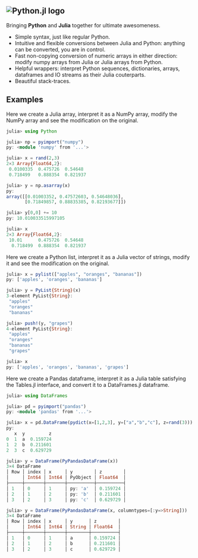 ![Python.jl logo](https://raw.githubusercontent.com/cjdoris/Python.jl/master/logo-text.svg)
---

Bringing **Python** and **Julia** together for ultimate awesomeness.
- Simple syntax, just like regular Python.
- Intuitive and flexible conversions between Julia and Python: anything can be converted, you are in control.
- Fast non-copying conversion of numeric arrays in either direction: modify numpy arrays from Julia or Julia arrays from Python.
- Helpful wrappers: interpret Python sequences, dictionaries, arrays, dataframes and IO streams as their Julia couterparts.
- Beautiful stack-traces.

## Examples

Here we create a Julia array, interpret it as a NumPy array, modify the NumPy array and see the modification on the original.

```julia
julia> using Python

julia> np = pyimport("numpy")
py: <module 'numpy' from '...'>

julia> x = rand(2,3)
2×3 Array{Float64,2}:
 0.0100335  0.475726  0.54648
 0.718499   0.888354  0.821937

julia> y = np.asarray(x)
py:
array([[0.01003352, 0.47572603, 0.54648036],
       [0.71849857, 0.88835385, 0.82193677]])

julia> y[0,0] += 10
py: 10.010033515997105

julia> x
2×3 Array{Float64,2}:
 10.01      0.475726  0.54648
  0.718499  0.888354  0.821937
```

Here we create a Python list, interpret it as a Julia vector of strings, modify it and see the modification on the original.

```julia
julia> x = pylist(["apples", "oranges", "bananas"])
py: ['apples', 'oranges', 'bananas']

julia> y = PyList{String}(x)
3-element PyList{String}:
 "apples"
 "oranges"
 "bananas"

julia> push!(y, "grapes")
4-element PyList{String}:
 "apples"
 "oranges"
 "bananas"
 "grapes"

julia> x
py: ['apples', 'oranges', 'bananas', 'grapes']
```

Here we create a Pandas dataframe, interpret it as a Julia table satisfying the Tables.jl interface, and convert it to a DataFrames.jl dataframe.

```julia
julia> using DataFrames

julia> pd = pyimport("pandas")
py: <module 'pandas' from '...'>

julia> x = pd.DataFrame(pydict(x=[1,2,3], y=["a","b","c"], z=rand(3)))
py:
   x  y         z
0  1  a  0.159724
1  2  b  0.211601
2  3  c  0.629729

julia> y = DataFrame(PyPandasDataFrame(x))
3×4 DataFrame
│ Row │ index │ x     │ y        │ z        │
│     │ Int64 │ Int64 │ PyObject │ Float64  │
├─────┼───────┼───────┼──────────┼──────────┤
│ 1   │ 0     │ 1     │ py: 'a'  │ 0.159724 │
│ 2   │ 1     │ 2     │ py: 'b'  │ 0.211601 │
│ 3   │ 2     │ 3     │ py: 'c'  │ 0.629729 │

julia> y = DataFrame(PyPandasDataFrame(x, columntypes=[:y=>String]))
3×4 DataFrame
│ Row │ index │ x     │ y      │ z        │
│     │ Int64 │ Int64 │ String │ Float64  │
├─────┼───────┼───────┼────────┼──────────┤
│ 1   │ 0     │ 1     │ a      │ 0.159724 │
│ 2   │ 1     │ 2     │ b      │ 0.211601 │
│ 3   │ 2     │ 3     │ c      │ 0.629729 │
```
